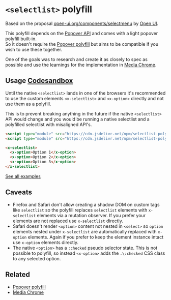 # `<selectlist>` polyfill

Based on the proposal 
[open-ui.org/components/selectmenu](https://open-ui.org/components/selectmenu/)
by [Open UI](https://github.com/openui/open-ui).

This polyfill depends on the 
[Popover API](https://developer.chrome.com/docs/web-platform/popover-api/) 
and comes with a light popover polyfill built-in.  
So it doesn't require the 
[Popover polyfill](https://github.com/oddbird/popover-polyfill) 
but aims to be compatible if you wish to use these together.

One of the goals was to research and create it as closely to spec as possible
and use the learnings for the implementation in
[Media Chrome](https://github.com/muxinc/media-chrome).

## Usage [Codesandbox](https://codesandbox.io/s/selectmenu-polyfill-6qky7m?file=/index.html)

Until the native `<selectlist>` lands in one of the browsers it's recommended 
to use the custom elements `<x-selectlist>` and `<x-option>` directly and not
use them as a polyfill. 

This is to prevent breaking anything in the future 
if the native `<selectlist>` API would change and you would be running a native
selectlist and a polyfilled selectlist with misaligned API's.

```html
<script type="module" src="https://cdn.jsdelivr.net/npm/selectlist-polyfill/src/selectlist.min.js"></script>
<script type="module" src="https://cdn.jsdelivr.net/npm/selectlist-polyfill/src/option.min.js"></script>

<x-selectlist>
  <x-option>Option 1</x-option>
  <x-option>Option 2</x-option>
  <x-option>Option 3</x-option>
</x-selectlist>
```

[See all examples](https://selectlist-polyfill.vercel.app/examples/)

## Caveats

- Firefox and Safari don't allow creating a shadow DOM
  on custom tags like `selectlist` so the polyfill replaces `selectlist` elements
  with `x-selectlist` elements via a mutation observer. If you prefer your elements
are not replaced use `x-selectlist` directly.
- Safari doesn't render `<option>` content not nested in `<select>` so `option`
  elements nested under `x-selectlist` are automatically replaced with `x-option` 
  elements. Again if you prefer to keep the element instance intact use `x-option`
  elements directly.
- The native `<option>` has a `:checked` pseudo selector state. This is not possible to polyfill, 
  so instead `<x-option>` adds the `.\:checked` CSS class to any selected option.

## Related 

- [Popover polyfill](https://github.com/oddbird/popover-polyfill)
- [Media Chrome](https://github.com/muxinc/media-chrome)
